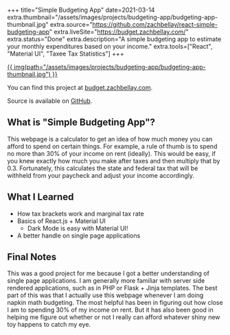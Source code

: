 +++
title="Simple Budgeting App"
date=2021-03-14
extra.thumbnail="/assets/images/projects/budgeting-app/budgeting-app-thumbnail.jpg"
extra.source="https://github.com/zachbellay/react-simple-budgeting-app"
extra.liveSite="https://budget.zachbellay.com/"
extra.status="Done"
extra.description="A simple budgeting app to estimate your monthly expenditures based on your income."
extra.tools=["React", "Material UI", "Taxee Tax Statistics"]
+++

[{{ img(path="/assets/images/projects/budgeting-app/budgeting-app-thumbnail.jpg") }}](https://budget.zachbellay.com/)

You can find this project at [budget.zachbellay.com](https://budget.zachbellay.com/).

Source is available on [GitHub](https://github.com/zachbellay/react-simple-budgeting-app).

## What is "Simple Budgeting App"?

This webpage is a calculator to get an idea of how much money you can afford to spend on certain things. For example, a rule of thumb is to spend no more than 30% of your income on rent (ideally). This would be easy, if you knew exactly how much you make after taxes and then multiply that by 0.3. Fortunately, this  calculates the state and federal tax that will be withheld from your paycheck and adjust your income accordingly. 

## What I Learned
- How tax brackets work and marginal tax rate
- Basics of React.js + Material UI 
    - Dark Mode is easy with Material UI!
- A better handle on single page applications

## Final Notes
This was a good project for me because I got a better understanding of single page applications. I am generally more familiar with server side rendered applications, such as in PHP or Flask + Jinja templates. The best part of this was that I actually use this webpage whenever I am doing napkin math budgeting. The most helpful has been in figuring out how close I am to spending 30% of my income on rent. But it has also been good in helping me figure out whether or not I really can afford whatever shiny new toy happens to catch my eye.
